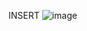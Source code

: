 INSERT 
![image](https://github.com/raj17raj/Raj_Spring_java/assets/151694124/809f6542-f486-40d4-9e6f-47ef8306ad6f)
